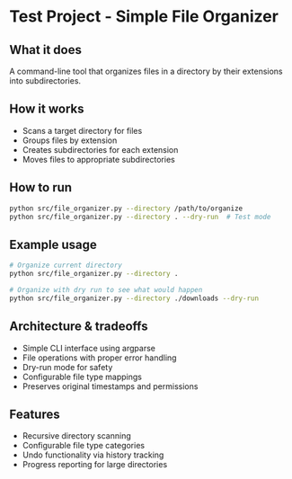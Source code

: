 # Test Project - Simple File Organizer

## What it does
A command-line tool that organizes files in a directory by their extensions into subdirectories.

## How it works
- Scans a target directory for files
- Groups files by extension
- Creates subdirectories for each extension
- Moves files to appropriate subdirectories

## How to run
```bash
python src/file_organizer.py --directory /path/to/organize
python src/file_organizer.py --directory . --dry-run  # Test mode
```

## Example usage
```bash
# Organize current directory
python src/file_organizer.py --directory .

# Organize with dry run to see what would happen
python src/file_organizer.py --directory ./downloads --dry-run
```

## Architecture & tradeoffs
- Simple CLI interface using argparse
- File operations with proper error handling
- Dry-run mode for safety
- Configurable file type mappings
- Preserves original timestamps and permissions

## Features
- Recursive directory scanning
- Configurable file type categories
- Undo functionality via history tracking
- Progress reporting for large directories
